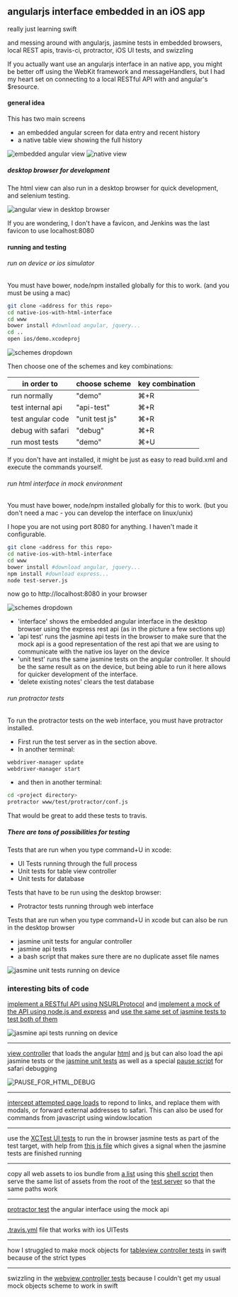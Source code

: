 ## angularjs interface embedded in an iOS app
really just learning swift

and messing around with
angularjs,
jasmine tests in embedded browsers,
local REST apis,
travis-ci,
protractor,
iOS UI tests,
and swizzling

If you actually want use an angularjs interface in an native app, you might be
better off using the WebKit framework and messageHandlers, but I had my heart
set on connecting to a local RESTful API with and angular's $resource.

#### general idea

This has two main screens
* an embedded angular screen for data entry and recent history
* a native table view showing the full history

![embedded angular view](images/html-view.png) ![native view](images/native-view.png)

##### desktop browser for development

The html view can also run in a desktop browser for quick development, and
selenium testing.

![angular view in desktop browser](images/html-view-in-browser.png)

If you are wondering, I don't have a favicon, and Jenkins was the last favicon
to use localhost:8080

#### running and testing

###### run on device or ios simulator

You must have bower, node/npm installed globally for this to work.
(and you must be using a mac)

```bash
git clone <address for this repo>
cd native-ios-with-html-interface
cd www
bower install #download angular, jquery...
cd ..
open ios/demo.xcodeproj
```
![schemes dropdown](images/choose-debug-scheme.png)

Then choose one of the schemes and key combinations:

| in order to | choose scheme | key combination |
|---|---|---|
| run normally | "demo"  | &#8984;+R |
| test internal api | "api-test" | &#8984;+R |
| test angular code | "unit test js" | &#8984;+R |
| debug with safari | "debug"  | &#8984;+R |
| run most tests | "demo" | &#8984;+U |

If you don't have ant installed, it might be just as easy to read build.xml
and execute the commands yourself.

###### run html interface in mock environment

You must have bower, node/npm installed globally for this to work.
(but you don't need a mac - you can develop the interface on linux/unix)

I hope you are not using port 8080 for anything.
I haven't made it configurable.

```bash
git clone <address for this repo>
cd native-ios-with-html-interface
cd www
bower install #download angular, jquery...
npm install #download express...
node test-server.js
```


now go to http://localhost:8080 in your browser

![schemes dropdown](images/web-demo-index.png)

* 'interface' shows the embedded angular interface in the desktop browser using
the express rest api (as in the picture a few sections up)
* 'api test' runs the jasmine api tests in the browser to make sure that the mock
api is a good representation of the rest api that we are using to communicate
with the native ios layer on the device
* 'unit test' runs the same jasmine tests on the angular controller.
It should be the same result as on the device, but being able to run it here
allows for quicker development of the interface.
* 'delete existing notes' clears the test database

###### run protractor tests

To run the protractor tests on the web interface, you must have protractor installed.

* First run the test server as in the section above.
* In another terminal:
```bash
webdriver-manager update
webdriver-manager start
```
* and then in another terminal:
```bash
cd <project directory>
protractor www/test/protractor/conf.js
```

That would be great to add these tests to travis.

##### There are tons of possibilities for testing

Tests that are run when you type command+U in xcode:
* UI Tests running through the full process
* Unit tests for table view controller
* Unit tests for database

Tests that have to be run using the desktop browser:
* Protractor tests running through web interface

Tests that are run when you type command+U in xcode but can also be run in the
desktop browser
* jasmine unit tests for angular controller
* jasmine api tests
* a bash script that makes sure there are no duplicate asset file names

![jasmine unit tests running on device](images/jasmine-unit-tests.jpg)

### interesting bits of code

<a href="ios/demo/URLProtocol.swift">implement a RESTful API using NSURLProtocol</a>
and
<a href="www/test-server.js">implement a mock of the API using node.js and express</a>
and
<a href="www/test/api-test.js">use the same set of jasmine tests to test both of them</a>

![jasmine api tests running on device](images/rest-api-tests.jpg)

***

<a href="ios/demo/WebViewController.swift">view controller</a>
that loads the angular
<a href="www/index.html">html</a> and <a href="www/interface.js">js</a>
but can also load the api jasmine tests or the
<a href="www/test/unit-test.js">jasmine unit tests</a>
as well as a special <a href="ios/demo/pause.html">pause script</a>
for safari debugging

![PAUSE_FOR_HTML_DEBUG](images/pause-html.png)

***

<a href="ios/demo/WebViewController.swift">intercept attempted page loads</a>
to repond to links, and replace them with modals, or forward external addresses
to safari.  This can also be used for commands from javascript using window.location

***

use the <a href="ios/demoUITests/demoUITests.swift">XCTest UI tests</a> to run the in browser jasmine tests as
part of the test target, with help from
<a href="www/test/signal-when-finished.js">this js file</a> which gives a signal
when the jasmine tests are finished running

***

copy all web assets to ios bundle from <a href="www/files.txt">a list</a>
using this <a href="ios/copy-web-files.sh">shell script</a> then serve the same
list of assets from the root of the <a href="www/test-server.js">test server</a>
so that the same paths work

***

<a href="www/test/protractor/spec.js">protractor test</a> the angular interface
using the mock api

***

<a href=".travis.yml">.travis.yml</a> file that works with ios UITests

***

how I struggled to make mock objects for
<a href="ios/demoTests/tableViewTests.swift">tableview controller tests</a>
in swift because of the strict types

***

swizzling in the
<a href="ios/demoTests/webViewTests.swift">webview controller tests</a>
because I couldn't get my usual mock objects scheme to work in swift

